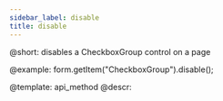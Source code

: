 ```yaml
---
sidebar_label: disable
title: disable
---          
```


@short: disables a CheckboxGroup control on a page





@example:
form.getItem("CheckboxGroup").disable();


@template: api_method
@descr:


